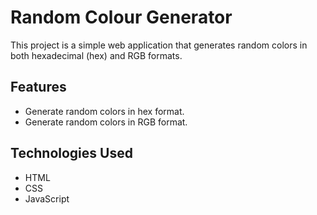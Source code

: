 
# Random Colour Generator

This project is a simple web application that generates random colors in both hexadecimal (hex) and RGB formats.

## Features

- Generate random colors in hex format.
- Generate random colors in RGB format.

## Technologies Used

- HTML
- CSS
- JavaScript

